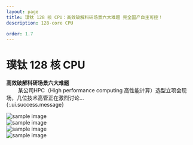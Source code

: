 ```yaml
---
layout: page
title: 璞钛 128 核 CPU：高效破解科研场景六大难题 完全国产自主可控！
description: 128-core CPU

order: 1.7
---
```


# 璞钛 128 核 CPU

<span><b>高效破解科研场景六大难题</b></span><br>&nbsp;&nbsp;&nbsp;&nbsp;&nbsp;&nbsp;&nbsp;&nbsp;某公司HPC（High performance computing 高性能计算）选型立项会现场，几位技术高管正在激烈讨论…<br>
{:.ui.success.message}

![sample image](1.webp "展示图")<br>
![sample image](2.webp "展示图")<br>
![sample image](3.webp "展示图")<br>
![sample image](4.webp "展示图")<br>

